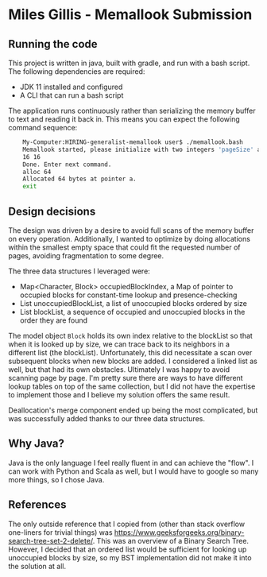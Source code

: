 Miles Gillis - Memallook Submission
===

## Running the code

This project is written in java, built with gradle, and run with a bash script. The following dependencies are required:
* JDK 11 installed and configured
* A CLI that can run a bash script 

The application runs continuously rather than serializing the memory buffer to text and reading it back in. This means you can expect the following command sequence: 

```bash
    My-Computer:HIRING-generalist-memallook user$ ./memallook.bash 
    Memallook started, please initialize with two integers 'pageSize' and 'numberOfPages':
    16 16
    Done. Enter next command.
    alloc 64
    Allocated 64 bytes at pointer a.
    exit
```

## Design decisions

The design was driven by a desire to avoid full scans of the memory buffer on every operation. Additionally, I wanted to optimize by doing allocations within the smallest empty space that could fit the requested number of pages, avoiding fragmentation to some degree.

The three data structures I leveraged were:
* Map<Character, Block> occupiedBlockIndex, a Map of pointer to occupied blocks for constant-time lookup and presence-checking 
* List<Block> unoccupiedBlockList, a list of unoccupied blocks ordered by size
* List<Block> blockList, a sequence of occupied and unoccupied blocks in the order they are found

The model object `Block` holds its own index relative to the blockList so that when it is looked up by size, we can trace back to its neighbors in a different list (the blockList). Unfortunately, this did necessitate a scan over subsequent blocks when new blocks are added. I considered a linked list as well, but that had its own obstacles. Ultimately I was happy to avoid scanning page by page. I'm pretty sure there are ways to have different lookup tables on top of the same collection, but I did not have the expertise to implement those and I believe my solution offers the same result.

Deallocation's merge component ended up being the most complicated, but was successfully added thanks to our three data structures.  

## Why Java?

Java is the only language I feel really fluent in and can achieve the "flow". I can work with Python and Scala as well, but I would have to google so many more things, so I chose Java.

## References

The only outside reference that I copied from (other than stack overflow one-liners for trivial things) was https://www.geeksforgeeks.org/binary-search-tree-set-2-delete/. This was an overview of a Binary Search Tree. However, I decided that an ordered list would be sufficient for looking up unoccupied blocks by size, so my BST implementation did not make it into the solution at all.  

